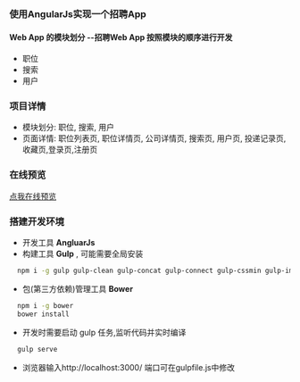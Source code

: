 ### 使用AngularJs实现一个招聘App

#### Web App 的模块划分   --招聘Web App 按照模块的顺序进行开发

* 职位
* 搜索
* 用户 

### 项目详情
 * 模块划分: 职位, 搜索, 用户
 * 页面详情: 职位列表页, 职位详情页, 公司详情页, 搜索页, 用户页, 投递记录页,收藏页,登录页,注册页

### 在线预览
[点我在线预览](https://txfaaaa.github.io/AngularJs_App)

### 搭建开发环境

* 开发工具 **AngluarJs**
* 构建工具 **Gulp** , 可能需要全局安装
```bash
  npm i -g gulp gulp-clean gulp-concat gulp-connect gulp-cssmin gulp-imagemin gulp-less gulp-load-plugins gulp-plumber gulp-uglify open
  ```
* 包(第三方依赖)管理工具 **Bower**
```bash
  npm i -g bower 
  bower install
  ```
* 开发时需要启动 gulp 任务,监听代码并实时编译
 ```bash
   gulp serve
  ```
* 浏览器输入http://localhost:3000/ 端口可在gulpfile.js中修改


